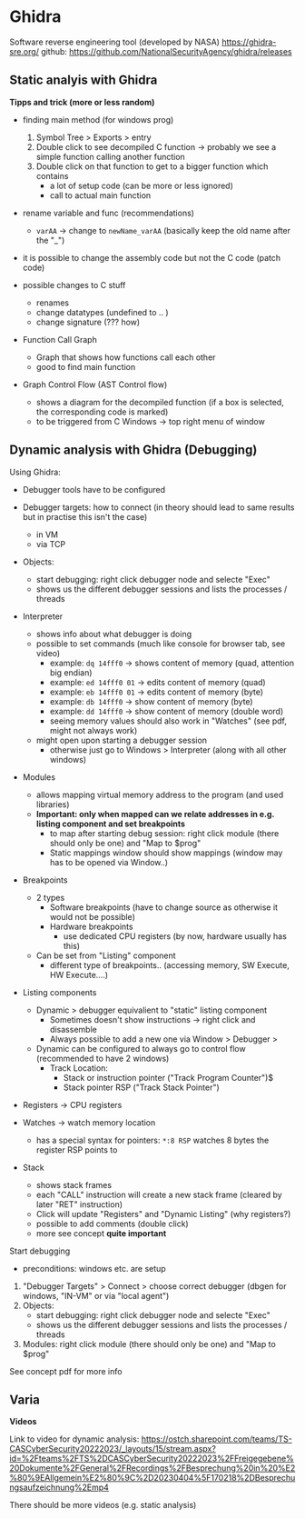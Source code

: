 # Ghidra

Software reverse engineering tool (developed by NASA)
https://ghidra-sre.org/ 
github: https://github.com/NationalSecurityAgency/ghidra/releases


## Static analyis with Ghidra

**Tipps and trick (more or less random)**

- finding main method (for windows prog)
    1. Symbol Tree > Exports > entry
    2. Double click to see decompiled C function -> probably we see a simple function calling another function
    3. Double click on that function to get to a bigger function which contains
        - a lot of setup code (can be more or less ignored)
        - call to actual main function
- rename variable and func (recommendations)
    - `varAA` -> change to  `newName_varAA`  (basically keep the old name after the "_")

- it is possible to change the assembly code but not the C code  (patch code)

- possible changes to C stuff
    - renames 
    - change datatypes (undefined to .. )
    - change signature (??? how)


- Function Call Graph
    - Graph that shows how functions call each other
    - good to find main function

- Graph Control Flow  (AST Control flow)
    - shows a diagram for the decompiled function (if a box is selected, the corresponding code is marked)
    - to be triggered from C Windows -> top right menu of window


## Dynamic analysis with Ghidra (Debugging)
Using Ghidra: 
- Debugger tools have to be configured
- Debugger targets: how to connect (in theory should lead to same results but in practise this isn't the case)
    - in VM 
    - via TCP 
- Objects:
    - start debugging: right click debugger node and selecte "Exec"
    - shows us the different debugger sessions and lists the processes / threads
- Interpreter
    - shows info about what debugger is doing
    - possible to set commands (much like console for browser tab, see video)
        - example: `dq 14fff0` -> shows content of memory  (quad, attention big endian)
        - example: `ed 14fff0 01` -> edits content of memory (quad)
        - example: `eb 14fff0 01` -> edits content of memory (byte)
        - example: `db 14fff0` -> show content of memory (byte)
        - example: `dd 14fff0` -> show content of memory (double word)
        - seeing memory values should also work in "Watches" (see pdf, might not always work)
    - might open upon starting a debugger session
        - otherwise just go to Windows > Interpreter (along with all other windows)
    
- Modules
    - allows mapping virtual memory address to the program (and used libraries)
    - **Important: only when mapped can we relate addresses in e.g. listing component and set breakpoints**
        - to map after starting debug session: right click module (there should only be one) and "Map to $prog"
        - Static mappings window should show mappings (window may has to be opened via Window..)
- Breakpoints
    - 2 types
        - Software breakpoints (have to change source as otherwise it would not be possible)
        - Hardware breakpoints
            - use dedicated CPU registers (by now, hardware usually has this)
    - Can be set from "Listing" component
        - different type of breakpoints.. (accessing memory, SW Execute, HW Execute....)
- Listing components
    - Dynamic > debugger equivalient to "static" listing component
        - Sometimes doesn't show instructions -> right click and disassemble
        - Always possible to add a new one via Window > Debugger > 
    - Dynamic can be configured to always go to control flow (recommended to have 2 windows)
        - Track Location: 
            - Stack or instruction pointer ("Track Program Counter")$
            - Stack pointer RSP ("Track Stack Pointer")  
- Registers -> CPU registers
- Watches -> watch memory location
    - has a special syntax for pointers:   `*:8 RSP` watches 8 bytes the register RSP points to
- Stack 
    - shows stack frames
    - each "CALL" instruction will create a new stack frame (cleared by later "RET" instruction)
    - Click will update "Registers" and "Dynamic Listing" (why registers?)
    - possible to add comments (double click)
    - more see concept **quite important**



Start debugging 
- preconditions: windows etc. are setup
1. "Debugger Targets" > Connect > choose correct debugger (dbgen for windows, "IN-VM" or via "local agent")
2. Objects:
    - start debugging: right click debugger node and selecte "Exec"
    - shows us the different debugger sessions and lists the processes / threads
2. Modules:  right click module (there should only be one) and "Map to $prog"

See concept pdf for more info


## Varia 

**Videos**

Link to video for dynamic analysis: https://ostch.sharepoint.com/teams/TS-CASCyberSecurity20222023/_layouts/15/stream.aspx?id=%2Fteams%2FTS%2DCASCyberSecurity20222023%2FFreigegebene%20Dokumente%2FGeneral%2FRecordings%2FBesprechung%20in%20%E2%80%9EAllgemein%E2%80%9C%2D20230404%5F170218%2DBesprechungsaufzeichnung%2Emp4

There should be more videos (e.g. static analysis)
